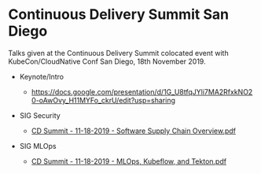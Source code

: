 # Continuous Delivery Summit San Diego 

Talks given at the Continuous Delivery Summit colocated event with KubeCon/CloudNative Conf San Diego, 18th November 2019. 

 * Keynote/Intro 
     * https://docs.google.com/presentation/d/1G_U8tfqJYli7MA2RfxkNO20-oAwOvy_H11MYFo_ckrU/edit?usp=sharing
     
 * SIG Security
     * [CD Summit - 11-18-2019 - Software Supply Chain Overview.pdf](https://github.com/cdfoundation/presentations/blob/master/2019-summit-sandiego/CD%20Summit%20-%2011-18-2019%20-%20Software%20Supply%20Chain%20Overview.pdf)
     
 * SIG MLOps
     * [CD Summit - 11-18-2019 - MLOps, Kubeflow, and Tekton.pdf](https://github.com/cdfoundation/presentations/blob/master/2019-summit-sandiego/CD%20Summit%20-%2011-18-2019%20-%20MLOps%2C%20Kubeflow%2C%20and%20Tekton.pdf)

